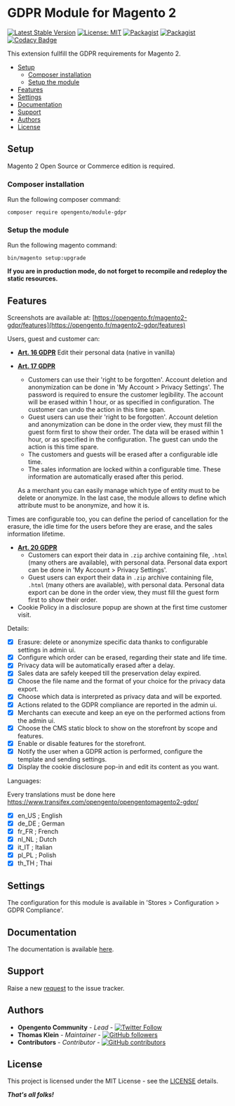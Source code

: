 # GDPR Module for Magento 2

[![Latest Stable Version](https://img.shields.io/packagist/v/opengento/module-gdpr.svg?style=flat-square)](https://packagist.org/packages/opengento/module-gdpr)
[![License: MIT](https://img.shields.io/github/license/opengento/magento2-gdpr.svg?style=flat-square)](./LICENSE) 
[![Packagist](https://img.shields.io/packagist/dt/opengento/module-gdpr.svg?style=flat-square)](https://packagist.org/packages/opengento/module-gdpr/stats)
[![Packagist](https://img.shields.io/packagist/dm/opengento/module-gdpr.svg?style=flat-square)](https://packagist.org/packages/opengento/module-gdpr/stats)
[![Codacy Badge](https://img.shields.io/codacy/grade/e43739589ae249a58b4af6dfcd9c555a?style=flat-square)](https://www.codacy.com/gh/opengento/magento2-gdpr)

This extension fullfill the GDPR requirements for Magento 2.

 - [Setup](#setup)
   - [Composer installation](#composer-installation)
   - [Setup the module](#setup-the-module)
 - [Features](#features)
 - [Settings](#settings)
 - [Documentation](#documentation)
 - [Support](#support)
 - [Authors](#authors)
 - [License](#license)

## Setup

Magento 2 Open Source or Commerce edition is required.

### Composer installation

Run the following composer command:

```
composer require opengento/module-gdpr
```

### Setup the module

Run the following magento command:

```
bin/magento setup:upgrade
```

**If you are in production mode, do not forget to recompile and redeploy the static resources.**

## Features

Screenshots are available at: [https://opengento.fr/magento2-gdpr/features](https://opengento.fr/magento2-gdpr/features)

Users, guest and customer can:

* **[Art. 16 GDPR](https://gdpr-info.eu/art-16-gdpr/)** Edit their personal data (native in vanilla)

* **[Art. 17 GDPR](https://gdpr-info.eu/art-17-gdpr/)**
  * Customers can use their 'right to be forgotten'. Account deletion and anonymization can be done in 'My Account > Privacy Settings'.
    The password is required to ensure the customer legibility.
    The account will be erased within 1 hour, or as specified in configuration. The customer can undo the action in this time span.
  * Guest users can use their 'right to be forgotten'. Account deletion and anonymization can be done in the order view,
    they must fill the guest form first to show their order.
    The data will be erased within 1 hour, or as specified in the configuration. The guest can undo the action is this time spare.
  * The customers and guests will be erased after a configurable idle time.
  * The sales information are locked within a configurable time. These information are automatically erased after this period.
  
  As a merchant you can easily manage which type of entity must to be delete or anonymize. In the last case, 
the module allows to define which attribute must to be anonymize, and how it is.

Times are configurable too, you can define the period of cancellation for the erasure, 
the idle time for the users before they are erase, and the sales information lifetime.
  
* **[Art. 20 GDPR](https://gdpr-info.eu/art-20-gdpr/)**
  * Customers can export their data in `.zip` archive containing file, `.html` (many others are available), with personal data.
    Personal data export can be done in 'My Account > Privacy Settings'.
  * Guest users can export their data in `.zip` archive containing file, `.html` (many others are available), with personal data.
    Personal data export can be done in the order view, they must fill the guest form first to show their order.
* Cookie Policy in a disclosure popup are shown at the first time customer visit.

Details:

- [x] Erasure: delete or anonymize specific data thanks to configurable settings in admin ui.
- [x] Configure which order can be erased, regarding their state and life time.
- [x] Privacy data will be automatically erased after a delay.
- [x] Sales data are safely keeped till the preservation delay expired.
- [x] Choose the file name and the format of your choice for the privacy data export.
- [x] Choose which data is interpreted as privacy data and will be exported.
- [x] Actions related to the GDPR compliance are reported in the admin ui.
- [x] Merchants can execute and keep an eye on the performed actions from the admin ui.
- [x] Choose the CMS static block to show on the storefront by scope and features.
- [x] Enable or disable features for the storefront.
- [x] Notify the user when a GDPR action is performed, configure the template and sending settings.
- [x] Display the cookie disclosure pop-in and edit its content as you want.

Languages:

Every translations must be done here https://www.transifex.com/opengento/opengentomagento2-gdpr/

- [x] en_US ; English
- [x] de_DE ; German
- [x] fr_FR ; French
- [x] nl_NL ; Dutch
- [x] it_IT ; Italian
- [x] pl_PL ; Polish
- [x] th_TH ; Thai

## Settings

The configuration for this module is available in 'Stores > Configuration > GDPR Compliance'.  

## Documentation

The documentation is available [here](https://opengento.fr/magento2-gdpr/).

## Support

Raise a new [request](https://github.com/opengento/magento2-gdpr/issues) to the issue tracker.

## Authors

- **Opengento Community** - *Lead* - [![Twitter Follow](https://img.shields.io/twitter/follow/opengento.svg?style=social)](https://twitter.com/opengento)
- **Thomas Klein** - *Maintainer* - [![GitHub followers](https://img.shields.io/github/followers/thomas-kl1.svg?style=social)](https://github.com/thomas-kl1)
- **Contributors** - *Contributor* - [![GitHub contributors](https://img.shields.io/github/contributors/opengento/magento2-gdpr.svg?style=flat-square)](https://github.com/opengento/magento2-gdpr/graphs/contributors)

## License

This project is licensed under the MIT License - see the [LICENSE](./LICENSE) details.

***That's all folks!***
